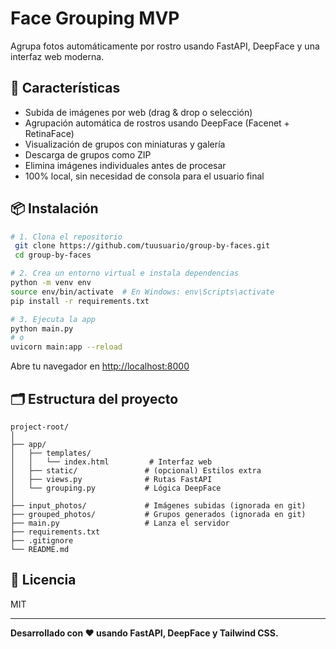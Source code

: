 # Face Grouping MVP

Agrupa fotos automáticamente por rostro usando FastAPI, DeepFace y una interfaz web moderna.

## 🚀 Características
- Subida de imágenes por web (drag & drop o selección)
- Agrupación automática de rostros usando DeepFace (Facenet + RetinaFace)
- Visualización de grupos con miniaturas y galería
- Descarga de grupos como ZIP
- Elimina imágenes individuales antes de procesar
- 100% local, sin necesidad de consola para el usuario final

## 📦 Instalación

```bash
# 1. Clona el repositorio
 git clone https://github.com/tuusuario/group-by-faces.git
 cd group-by-faces

# 2. Crea un entorno virtual e instala dependencias
python -m venv env
source env/bin/activate  # En Windows: env\Scripts\activate
pip install -r requirements.txt

# 3. Ejecuta la app
python main.py
# o
uvicorn main:app --reload
```

Abre tu navegador en [http://localhost:8000](http://localhost:8000)

## 🗂️ Estructura del proyecto

```
project-root/
│
├── app/
│   ├── templates/
│   │   └── index.html         # Interfaz web
│   ├── static/               # (opcional) Estilos extra
│   ├── views.py              # Rutas FastAPI
│   └── grouping.py           # Lógica DeepFace
│
├── input_photos/             # Imágenes subidas (ignorada en git)
├── grouped_photos/           # Grupos generados (ignorada en git)
├── main.py                   # Lanza el servidor
├── requirements.txt
├── .gitignore
└── README.md
```

## 📝 Licencia
MIT

---

**Desarrollado con ❤️ usando FastAPI, DeepFace y Tailwind CSS.** 
